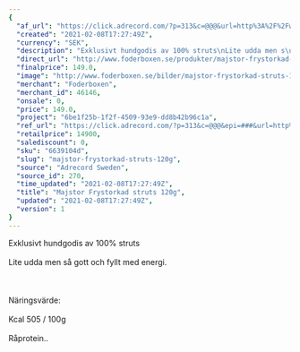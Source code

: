 ```yaml
---
{
  "af_url": "https://click.adrecord.com/?p=313&c=@@@&url=http%3A%2F%2Fwww.foderboxen.se%2Fprodukter%2Fmajstor-frystorkad-struts-120g%2C720",
  "created": "2021-02-08T17:27:49Z",
  "currency": "SEK",
  "description": "Exklusivt hundgodis av 100% struts\nLite udda men s\u00e5 gott och fyllt med energi.\nN\u00e4ringsv\u00e4rde:\nKcal 505 / 100g\nR\u00e5protein..",
  "direct_url": "http://www.foderboxen.se/produkter/majstor-frystorkad-struts-120g,720",
  "finalprice": 149.0,
  "image": "http://www.foderboxen.se/bilder/majstor-frystorkad-struts-120g-720.png",
  "merchant": "Foderboxen",
  "merchant_id": 46146,
  "onsale": 0,
  "price": 149.0,
  "project": "6be1f25b-1f2f-4509-93e9-dd8b42b96c1a",
  "ref_url": "https://click.adrecord.com/?p=313&c=@@@&epi=###&url=http%3A%2F%2Fwww.foderboxen.se%2Fprodukter%2Fmajstor-frystorkad-struts-120g%2C720",
  "retailprice": 14900,
  "salediscount": 0,
  "sku": "6639104d",
  "slug": "majstor-frystorkad-struts-120g",
  "source": "Adrecord Sweden",
  "source_id": 270,
  "time_updated": "2021-02-08T17:27:49Z",
  "title": "Majstor Frystorkad struts 120g",
  "updated": "2021-02-08T17:27:49Z",
  "version": 1
}
---
```


<p> Exklusivt hundgodis av 100% struts<br><br>Lite udda men så gott och fyllt med energi.<br><br> <br><br>Näringsvärde:<br><br>Kcal 505 / 100g<br><br>Råprotein..</p>
